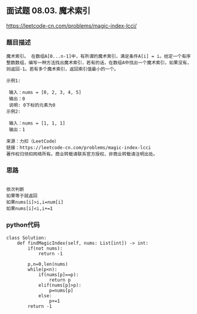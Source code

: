 ## 面试题 08.03. 魔术索引

https://leetcode-cn.com/problems/magic-index-lcci/



### 题目描述

```
魔术索引。 在数组A[0...n-1]中，有所谓的魔术索引，满足条件A[i] = i。给定一个有序整数数组，编写一种方法找出魔术索引，若有的话，在数组A中找出一个魔术索引，如果没有，则返回-1。若有多个魔术索引，返回索引值最小的一个。

示例1:

 输入：nums = [0, 2, 3, 4, 5]
 输出：0
 说明: 0下标的元素为0
示例2:

 输入：nums = [1, 1, 1]
 输出：1

来源：力扣（LeetCode）
链接：https://leetcode-cn.com/problems/magic-index-lcci
著作权归领扣网络所有。商业转载请联系官方授权，非商业转载请注明出处。

```



### 思路

```

依次判断
如果等于就返回
如果nums[i]>i,i=num[i]
如果nums[i]<i,i+=1

```



### python代码

```
class Solution:
    def findMagicIndex(self, nums: List[int]) -> int:
        if(not nums):
            return -1
            
        p,n=0,len(nums)
        while(p<n):
            if(nums[p]==p):
                return p
            elif(nums[p]>p):
                p=nums[p]
            else:
                p+=1
        return -1
```

